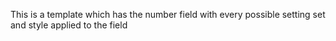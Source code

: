 This is a template which has the number field with every possible setting set and style applied to the field